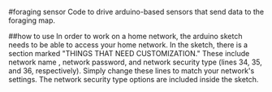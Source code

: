 #foraging sensor
Code to drive arduino-based sensors that send data to the foraging map.

##how to use
In order to work on a home network, the arduino sketch needs to be able to access your home network. In the sketch, there is a section marked "THINGS THAT NEED CUSTOMIZATION." These include network name , network password, and network security type (lines 34, 35, and 36, respectively). Simply change these lines to match your network's settings. The network security type options are included inside the sketch.